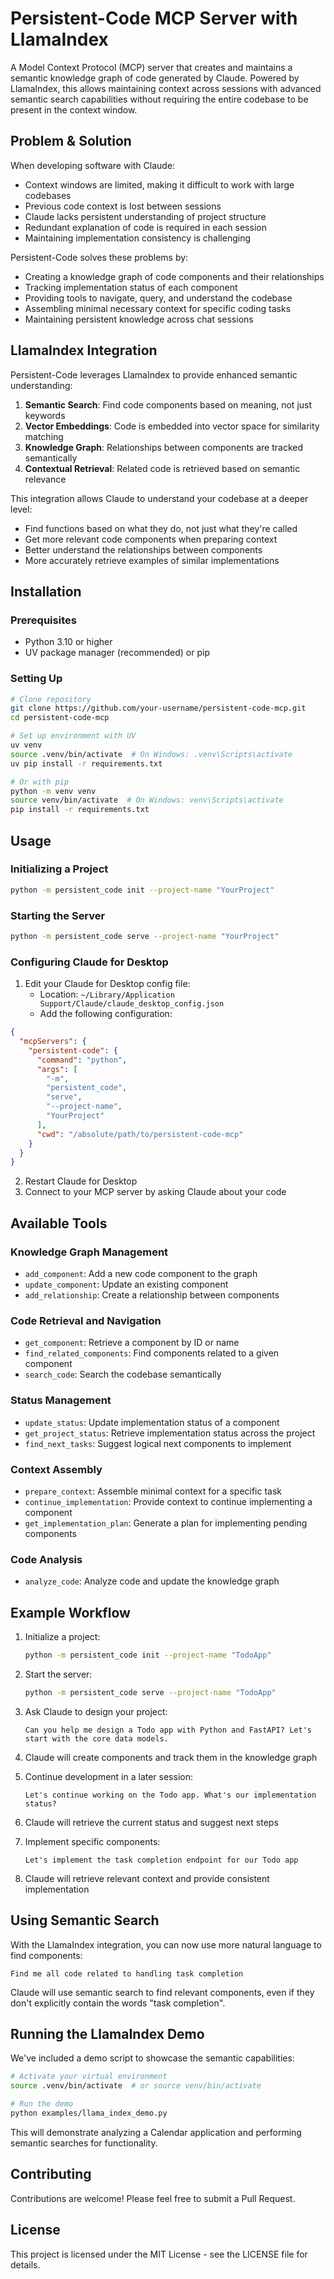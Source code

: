 # Persistent-Code MCP Server with LlamaIndex

A Model Context Protocol (MCP) server that creates and maintains a semantic knowledge graph of code generated by Claude. Powered by LlamaIndex, this allows maintaining context across sessions with advanced semantic search capabilities without requiring the entire codebase to be present in the context window.

## Problem & Solution

When developing software with Claude:
- Context windows are limited, making it difficult to work with large codebases
- Previous code context is lost between sessions
- Claude lacks persistent understanding of project structure
- Redundant explanation of code is required in each session
- Maintaining implementation consistency is challenging

Persistent-Code solves these problems by:
- Creating a knowledge graph of code components and their relationships
- Tracking implementation status of each component
- Providing tools to navigate, query, and understand the codebase
- Assembling minimal necessary context for specific coding tasks
- Maintaining persistent knowledge across chat sessions

## LlamaIndex Integration

Persistent-Code leverages LlamaIndex to provide enhanced semantic understanding:

1. **Semantic Search**: Find code components based on meaning, not just keywords
2. **Vector Embeddings**: Code is embedded into vector space for similarity matching
3. **Knowledge Graph**: Relationships between components are tracked semantically
4. **Contextual Retrieval**: Related code is retrieved based on semantic relevance

This integration allows Claude to understand your codebase at a deeper level:

- Find functions based on what they do, not just what they're called
- Get more relevant code components when preparing context
- Better understand the relationships between components
- More accurately retrieve examples of similar implementations

## Installation

### Prerequisites

- Python 3.10 or higher
- UV package manager (recommended) or pip

### Setting Up

```bash
# Clone repository
git clone https://github.com/your-username/persistent-code-mcp.git
cd persistent-code-mcp

# Set up environment with UV
uv venv
source .venv/bin/activate  # On Windows: .venv\Scripts\activate
uv pip install -r requirements.txt

# Or with pip
python -m venv venv
source venv/bin/activate  # On Windows: venv\Scripts\activate
pip install -r requirements.txt
```

## Usage

### Initializing a Project

```bash
python -m persistent_code init --project-name "YourProject"
```

### Starting the Server

```bash
python -m persistent_code serve --project-name "YourProject"
```

### Configuring Claude for Desktop

1. Edit your Claude for Desktop config file:
   - Location: `~/Library/Application Support/Claude/claude_desktop_config.json`
   - Add the following configuration:

```json
{
  "mcpServers": {
    "persistent-code": {
      "command": "python",
      "args": [
        "-m",
        "persistent_code",
        "serve",
        "--project-name",
        "YourProject"
      ],
      "cwd": "/absolute/path/to/persistent-code-mcp"
    }
  }
}
```

2. Restart Claude for Desktop
3. Connect to your MCP server by asking Claude about your code

## Available Tools

### Knowledge Graph Management

- `add_component`: Add a new code component to the graph
- `update_component`: Update an existing component
- `add_relationship`: Create a relationship between components

### Code Retrieval and Navigation

- `get_component`: Retrieve a component by ID or name
- `find_related_components`: Find components related to a given component
- `search_code`: Search the codebase semantically

### Status Management

- `update_status`: Update implementation status of a component
- `get_project_status`: Retrieve implementation status across the project
- `find_next_tasks`: Suggest logical next components to implement

### Context Assembly

- `prepare_context`: Assemble minimal context for a specific task
- `continue_implementation`: Provide context to continue implementing a component
- `get_implementation_plan`: Generate a plan for implementing pending components

### Code Analysis

- `analyze_code`: Analyze code and update the knowledge graph

## Example Workflow

1. Initialize a project:
   ```bash
   python -m persistent_code init --project-name "TodoApp"
   ```

2. Start the server:
   ```bash
   python -m persistent_code serve --project-name "TodoApp"
   ```

3. Ask Claude to design your project:
   ```
   Can you help me design a Todo app with Python and FastAPI? Let's start with the core data models.
   ```

4. Claude will create components and track them in the knowledge graph

5. Continue development in a later session:
   ```
   Let's continue working on the Todo app. What's our implementation status?
   ```

6. Claude will retrieve the current status and suggest next steps

7. Implement specific components:
   ```
   Let's implement the task completion endpoint for our Todo app
   ```

8. Claude will retrieve relevant context and provide consistent implementation

## Using Semantic Search

With the LlamaIndex integration, you can now use more natural language to find components:

```
Find me all code related to handling task completion
```

Claude will use semantic search to find relevant components, even if they don't explicitly contain the words "task completion".

## Running the LlamaIndex Demo

We've included a demo script to showcase the semantic capabilities:

```bash
# Activate your virtual environment
source .venv/bin/activate  # or source venv/bin/activate

# Run the demo
python examples/llama_index_demo.py
```

This will demonstrate analyzing a Calendar application and performing semantic searches for functionality.

## Contributing

Contributions are welcome! Please feel free to submit a Pull Request.

## License

This project is licensed under the MIT License - see the LICENSE file for details.
